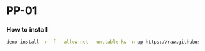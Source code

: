 # PP-01

### How to install

```sh
deno install -r -f --allow-net --unstable-kv -n pp https://raw.githubusercontent.com/vseplet/PP-01/main/source/agent/main.ts
```
